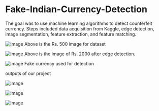 # Fake-Indian-Currency-Detection
The goal was to use machine learning algorithms to detect counterfeit currency. Steps included data acquisition from Kaggle, edge detection, image segmentation, feature extraction, and feature matching.

![image](https://github.com/Anukrati30/Fake-Indian-Currency-Detection/assets/80569757/ebcf2f58-856b-4644-a1e1-7357a319acc9)
Above is the Rs. 500 image for dataset


![image](https://github.com/Anukrati30/Fake-Indian-Currency-Detection/assets/80569757/bd191c30-7957-4e50-ad0f-85c23924ebf5)
Above is the image of Rs. 2000 after edge detection.

![image](https://github.com/Anukrati30/Fake-Indian-Currency-Detection/assets/80569757/448195a2-0f8a-40a6-9e6e-5797975b5894)
Fake currency used for detection

outputs of our project

![image](https://github.com/Anukrati30/Fake-Indian-Currency-Detection/assets/80569757/8f1f3c9f-b95e-4917-a34a-0fbf226004ca)


![image](https://github.com/Anukrati30/Fake-Indian-Currency-Detection/assets/80569757/6f1df936-5674-493a-ba98-1dda20587b40)

![image](https://github.com/Anukrati30/Fake-Indian-Currency-Detection/assets/80569757/83ebbfb3-84af-4628-bc78-bdeac1a30872)



